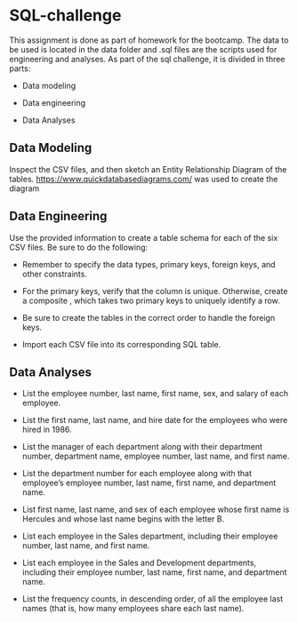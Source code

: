 # SQL-challenge

 This assignment is done as part of homework for the bootcamp. The data to be used is located in the data folder and .sql files are the scripts used for engineering and analyses. As part of the sql challenge, it is divided in three parts:

- Data modeling

- Data engineering

- Data Analyses

## Data Modeling

Inspect the CSV files, and then sketch an Entity Relationship Diagram of the tables. <https://www.quickdatabasediagrams.com/> was used to create the diagram

## Data Engineering

Use the provided information to create a table schema for each of the six CSV files. Be sure to do the following:

- Remember to specify the data types, primary keys, foreign keys, and other constraints.

- For the primary keys, verify that the column is unique. Otherwise, create a composite , which takes two primary keys to uniquely identify a row.

- Be sure to create the tables in the correct order to handle the foreign keys.

- Import each CSV file into its corresponding SQL table.

## Data Analyses

- List the employee number, last name, first name, sex, and salary of each employee.

- List the first name, last name, and hire date for the employees who were hired in 1986.

- List the manager of each department along with their department number, department name, employee number, last name, and first name.

- List the department number for each employee along with that employee’s employee number, last name, first name, and department name.

- List first name, last name, and sex of each employee whose first name is Hercules and whose last name begins with the letter B.

- List each employee in the Sales department, including their employee number, last name, and first name.

- List each employee in the Sales and Development departments, including their employee number, last name, first name, and department name.

- List the frequency counts, in descending order, of all the employee last names (that is, how many employees share each last name).